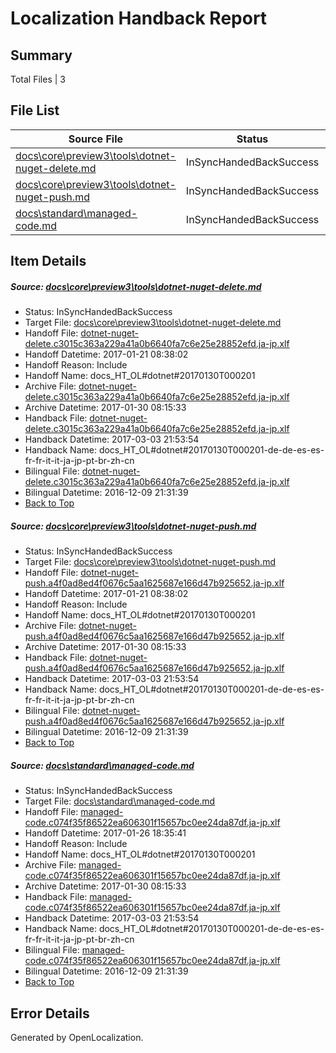 # <a name='report-top'></a> Localization Handback Report

## Summary
 Total Files | 3

## File List
 Source File | Status | Details 
 ----------- | ------ | ------- 
 [docs\core\preview3\tools\dotnet-nuget-delete.md](https://github.com/dotnet/docs/blob/2ad428dcda9ef213a8487c35a48b33929259abba/docs/core/preview3/tools/dotnet-nuget-delete.md) | InSyncHandedBackSuccess | [Details](#787b1427b1064943570cbc361042ab2f20d1108870)
 [docs\core\preview3\tools\dotnet-nuget-push.md](https://github.com/dotnet/docs/blob/2ad428dcda9ef213a8487c35a48b33929259abba/docs/core/preview3/tools/dotnet-nuget-push.md) | InSyncHandedBackSuccess | [Details](#dcc89fd24e23e624c4bcf90a8200b4e655af6dd672)
 [docs\standard\managed-code.md](https://github.com/dotnet/docs/blob/4bd90ac423134c67eb35836d417b09053c98f586/docs/standard/managed-code.md) | InSyncHandedBackSuccess | [Details](#7f761c4fc24b8d22d8d1f8116745ebb3f65833783468)

## Item Details
##### <a name='787b1427b1064943570cbc361042ab2f20d1108870'></a> Source: [docs\core\preview3\tools\dotnet-nuget-delete.md](https://github.com/dotnet/docs/blob/2ad428dcda9ef213a8487c35a48b33929259abba/docs/core/preview3/tools/dotnet-nuget-delete.md)
* Status: InSyncHandedBackSuccess
* Target File: [docs\core\preview3\tools\dotnet-nuget-delete.md](https://github.com/dotnet/docs.ja-jp/blob/69b78b84e98e3ef54c0d448468291775753c6e15/docs/core/preview3/tools/dotnet-nuget-delete.md)
* Handoff File: [dotnet-nuget-delete.c3015c363a229a41a0b6640fa7c6e25e28852efd.ja-jp.xlf](https://github.com/dotnet/docs.handoff/blob/908cfbb74e069004d552e40c8b61af3529086b64/ol-handoff/dotnet/docs.ja-jp/master/dotnet-core/dotnet-nuget-delete.c3015c363a229a41a0b6640fa7c6e25e28852efd.ja-jp.xlf)
* Handoff Datetime: 2017-01-21 08:38:02
* Handoff Reason: Include
* Handoff Name: docs_HT_OL#dotnet#20170130T000201
* Archive File: [dotnet-nuget-delete.c3015c363a229a41a0b6640fa7c6e25e28852efd.ja-jp.xlf](https://github.com/dotnet/docs.handoff/blob/207bc7a02f8a13a9c55ab1679d9e9cf53f6f0883/ol-archive/dotnet/docs.ja-jp/master/dotnet-core/dotnet-nuget-delete.c3015c363a229a41a0b6640fa7c6e25e28852efd.ja-jp.xlf)
* Archive Datetime: 2017-01-30 08:15:33
* Handback File: [dotnet-nuget-delete.c3015c363a229a41a0b6640fa7c6e25e28852efd.ja-jp.xlf](https://github.com/dotnet/docs.handback/blob/b475daf8581e2344e3b7a352b4c1ce907ec9b526/ol-handback/dotnet/docs.ja-jp/master/dotnet-core/dotnet-nuget-delete.c3015c363a229a41a0b6640fa7c6e25e28852efd.ja-jp.xlf)
* Handback Datetime: 2017-03-03 21:53:54
* Handback Name: docs_HT_OL#dotnet#20170130T000201-de-de-es-es-fr-fr-it-it-ja-jp-pt-br-zh-cn
* Bilingual File: [dotnet-nuget-delete.c3015c363a229a41a0b6640fa7c6e25e28852efd.ja-jp.xlf](https://github.com/dotnet/docs.handback/blob/351a1ed25674ad55a3bbe3ad67eda6ed0d7f87ac/ol-handback/dotnet/docs.ja-jp/master/ht-p1/dotnet-nuget-delete.c3015c363a229a41a0b6640fa7c6e25e28852efd.ja-jp.xlf)
* Bilingual Datetime: 2016-12-09 21:31:39
* [Back to Top](#report-top)

##### <a name='dcc89fd24e23e624c4bcf90a8200b4e655af6dd672'></a> Source: [docs\core\preview3\tools\dotnet-nuget-push.md](https://github.com/dotnet/docs/blob/2ad428dcda9ef213a8487c35a48b33929259abba/docs/core/preview3/tools/dotnet-nuget-push.md)
* Status: InSyncHandedBackSuccess
* Target File: [docs\core\preview3\tools\dotnet-nuget-push.md](https://github.com/dotnet/docs.ja-jp/blob/69b78b84e98e3ef54c0d448468291775753c6e15/docs/core/preview3/tools/dotnet-nuget-push.md)
* Handoff File: [dotnet-nuget-push.a4f0ad8ed4f0676c5aa1625687e166d47b925652.ja-jp.xlf](https://github.com/dotnet/docs.handoff/blob/908cfbb74e069004d552e40c8b61af3529086b64/ol-handoff/dotnet/docs.ja-jp/master/dotnet-core/dotnet-nuget-push.a4f0ad8ed4f0676c5aa1625687e166d47b925652.ja-jp.xlf)
* Handoff Datetime: 2017-01-21 08:38:02
* Handoff Reason: Include
* Handoff Name: docs_HT_OL#dotnet#20170130T000201
* Archive File: [dotnet-nuget-push.a4f0ad8ed4f0676c5aa1625687e166d47b925652.ja-jp.xlf](https://github.com/dotnet/docs.handoff/blob/207bc7a02f8a13a9c55ab1679d9e9cf53f6f0883/ol-archive/dotnet/docs.ja-jp/master/dotnet-core/dotnet-nuget-push.a4f0ad8ed4f0676c5aa1625687e166d47b925652.ja-jp.xlf)
* Archive Datetime: 2017-01-30 08:15:33
* Handback File: [dotnet-nuget-push.a4f0ad8ed4f0676c5aa1625687e166d47b925652.ja-jp.xlf](https://github.com/dotnet/docs.handback/blob/b475daf8581e2344e3b7a352b4c1ce907ec9b526/ol-handback/dotnet/docs.ja-jp/master/dotnet-core/dotnet-nuget-push.a4f0ad8ed4f0676c5aa1625687e166d47b925652.ja-jp.xlf)
* Handback Datetime: 2017-03-03 21:53:54
* Handback Name: docs_HT_OL#dotnet#20170130T000201-de-de-es-es-fr-fr-it-it-ja-jp-pt-br-zh-cn
* Bilingual File: [dotnet-nuget-push.a4f0ad8ed4f0676c5aa1625687e166d47b925652.ja-jp.xlf](https://github.com/dotnet/docs.handback/blob/351a1ed25674ad55a3bbe3ad67eda6ed0d7f87ac/ol-handback/dotnet/docs.ja-jp/master/ht-p1/dotnet-nuget-push.a4f0ad8ed4f0676c5aa1625687e166d47b925652.ja-jp.xlf)
* Bilingual Datetime: 2016-12-09 21:31:39
* [Back to Top](#report-top)

##### <a name='7f761c4fc24b8d22d8d1f8116745ebb3f65833783468'></a> Source: [docs\standard\managed-code.md](https://github.com/dotnet/docs/blob/4bd90ac423134c67eb35836d417b09053c98f586/docs/standard/managed-code.md)
* Status: InSyncHandedBackSuccess
* Target File: [docs\standard\managed-code.md](https://github.com/dotnet/docs.ja-jp/blob/69b78b84e98e3ef54c0d448468291775753c6e15/docs/standard/managed-code.md)
* Handoff File: [managed-code.c074f35f86522ea606301f15657bc0ee24da87df.ja-jp.xlf](https://github.com/dotnet/docs.handoff/blob/b42e3e36f6f7f99b15cbceee53bfb20bda1cd5ac/ol-handoff/dotnet/docs.ja-jp/master/dotnet-core/managed-code.c074f35f86522ea606301f15657bc0ee24da87df.ja-jp.xlf)
* Handoff Datetime: 2017-01-26 18:35:41
* Handoff Reason: Include
* Handoff Name: docs_HT_OL#dotnet#20170130T000201
* Archive File: [managed-code.c074f35f86522ea606301f15657bc0ee24da87df.ja-jp.xlf](https://github.com/dotnet/docs.handoff/blob/207bc7a02f8a13a9c55ab1679d9e9cf53f6f0883/ol-archive/dotnet/docs.ja-jp/master/dotnet-core/managed-code.c074f35f86522ea606301f15657bc0ee24da87df.ja-jp.xlf)
* Archive Datetime: 2017-01-30 08:15:33
* Handback File: [managed-code.c074f35f86522ea606301f15657bc0ee24da87df.ja-jp.xlf](https://github.com/dotnet/docs.handback/blob/b475daf8581e2344e3b7a352b4c1ce907ec9b526/ol-handback/dotnet/docs.ja-jp/master/dotnet-core/managed-code.c074f35f86522ea606301f15657bc0ee24da87df.ja-jp.xlf)
* Handback Datetime: 2017-03-03 21:53:54
* Handback Name: docs_HT_OL#dotnet#20170130T000201-de-de-es-es-fr-fr-it-it-ja-jp-pt-br-zh-cn
* Bilingual File: [managed-code.c074f35f86522ea606301f15657bc0ee24da87df.ja-jp.xlf](https://github.com/dotnet/docs.handback/blob/351a1ed25674ad55a3bbe3ad67eda6ed0d7f87ac/ol-handback/dotnet/docs.ja-jp/master/ht-p2/managed-code.c074f35f86522ea606301f15657bc0ee24da87df.ja-jp.xlf)
* Bilingual Datetime: 2016-12-09 21:31:39
* [Back to Top](#report-top)


## Error Details

Generated by OpenLocalization.
